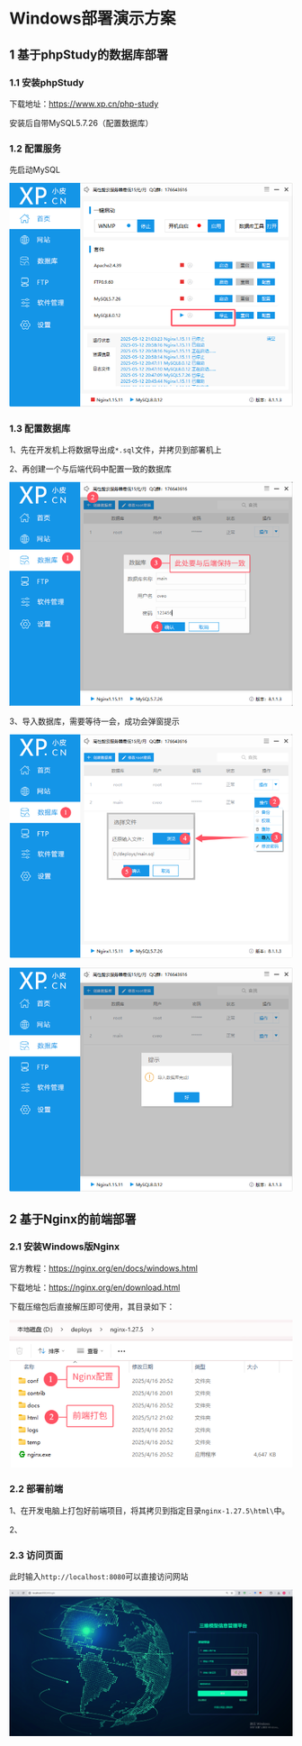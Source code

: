 # Windows部署演示方案



## 1 基于phpStudy的数据库部署

### 1.1 安装phpStudy

下载地址：https://www.xp.cn/php-study

安装后自带MySQL5.7.26（配置数据库）

### 1.2 配置服务

先启动MySQL

![image-20250512210506197](./imgs/image-20250512210506197.png)

### 1.3 配置数据库

1、先在开发机上将数据导出成`*.sql`文件，并拷贝到部署机上

2、再创建一个与后端代码中配置一致的数据库

![image-20250512203306276](./imgs/image-20250512203306276.png)

3、导入数据库，需要等待一会，成功会弹窗提示

![image-20250512203927683](./imgs/image-20250512203927683.png)

![image-20250512205624667](./imgs/image-20250512205624667.png)

## 2 基于Nginx的前端部署

### 2.1 安装Windows版Nginx

官方教程：https://nginx.org/en/docs/windows.html

下载地址：https://nginx.org/en/download.html

下载压缩包后直接解压即可使用，其目录如下：

![image-20250512210831389](./imgs/image-20250512210831389.png)

### 2.2 部署前端

1、在开发电脑上打包好前端项目，将其拷贝到指定目录`nginx-1.27.5\html\`中。

2、

### 2.3 访问页面

此时输入`http://localhost:8080`可以直接访问网站

![image-20250512204244606](./imgs/image-20250512204244606.png)

### 